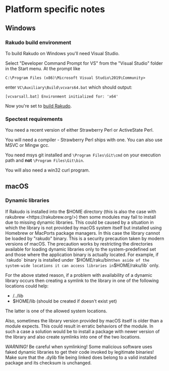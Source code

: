 # Platform specific notes

## Windows

### Rakudo build environment

To build Rakudo on Windows you'll need Visual Studio.

Select "Developer Command Prompt for VS" from the "Visual Studio" folder
in the Start menu. At the prompt like

```
C:\Program Files (x86)\Microsoft Visual Studio\2019\Community>
```

enter `VC\Auxiliary\Build\vcvars64.bat` which should output:

```
[vcvarsall.bat] Environment initialized for: 'x64'
```

Now you're set to [build Rakudo](README.md#building-and-installing-rakudo).

### Spectest requirements

You need a recent version of either Strawberry Perl or ActiveState Perl.

You will need a compiler - Strawberry Perl ships with one. You can also
use MSVC or Mingw gcc.

You need msys git installed and `\Program Files\Git\cmd` on your execution
path and **not** `\Program Files\Git\bin`.

You will also need a win32 curl program.

## macOS

### Dynamic libraries

If Rakudo is installed into the $HOME directory (this is also the case with
rakubrew <https://rakubrew.org/>) then some modules may fail to install due
to missing dynamic libraries. This could be caused by a situation in which
the library is not provided by macOS system itself but installed using
Homebrew or MacPorts package managers. In this case the library cannot be
loaded by "rakudo" binary. This is a security precaution taken by modern
versions of macOS. The precaution works by restricting the directories
available for loading dynamic libraries only to the system-predefined set
and those where the application binary is actually located. For example, if
`rakudo` binary is installed under `$HOME/raku/bin` then aside of the
system-wide locations it can access libraries in `$HOME/raku/lib` only.

For the above stated reason, if a problem with availability of a dynamic
library occurs then creating a symlink to the library in one of the
following locations could help:

- <rakudo binary location path>/../lib
- $HOME/lib (should be created if doesn't exist yet)

The latter is one of the allowed system locations.

Also, sometimes the library version provided by macOS itself is older than a
module expects. This could result in erratic behaviors of the module. In
such a case a solution would be to install a package with newer version of
the library and also create symlinks into one of the two locations.

*WARNING!* Be careful when symlinking! Some malicious software uses faked
dynamic libraries to get their code invoked by legitimate binaries! Make
sure that the .dylib file being linked does belong to a valid installed
package and its checksum is unchanged.

